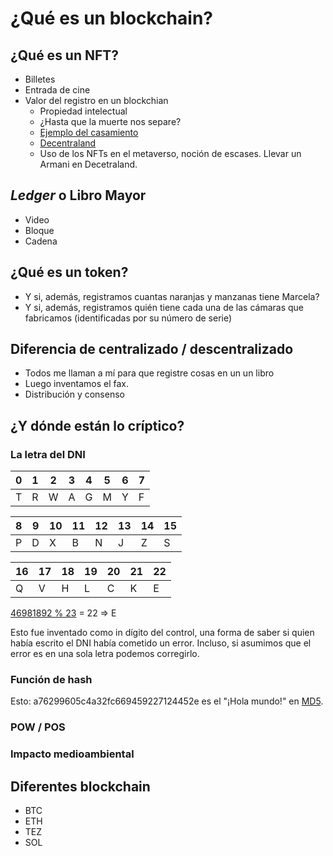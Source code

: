 # ¿Qué es un blockchain?

## ¿Qué es un NFT? 
- Billetes
- Entrada de cine
- Valor del registro en un blockchian
  - Propiedad intelectual
  - ¿Hasta que la muerte nos separe? 
  - [Ejemplo del casamiento](https://www.infofueguina.com/curiosas/2022/2/10/sellaron-su-matrimonio-con-blockchain-con-un-contrato-inteligente-de-ethereum-votos-en-formato-nft-62451.html)
  - [Decentraland](https://www.lifestyleasia.com/bk/gear/tech/closeup-nft-marriage-certificate-get-married-in-the-metaverse/)
  - Uso de los NFTs en el metaverso, noción de escases. Llevar un Armani en Decetraland.




## _Ledger_ o Libro Mayor
- Video 
- Bloque
- Cadena

## ¿Qué es un token?
- Y si, además, registramos cuantas naranjas y manzanas tiene Marcela?
- Y si, además, registramos quién tiene cada una de las cámaras que fabricamos (identificadas por su número de serie) 

## Diferencia de centralizado / descentralizado
- Todos me llaman a mí para que registre cosas en un un libro
- Luego inventamos el fax.
- Distribución y consenso


## ¿Y dónde están lo críptico?

### La letra del DNI

| 0 | 1 | 2 | 3 | 4 | 5 | 6 | 7 | 
|---|---|---|---|---|---|---|---|
|T|R|W|A|G|M|Y|F|

| 8 | 9 | 10 | 11 | 12 | 13 | 14 | 15 | 
|---|---|----|----|----|----|----|----|
|P|D|X|B|N|J|Z|S|

| 16 | 17 | 18 | 19 | 20 | 21 | 22 |
|----|----|----|----|----|----|----|
|Q|V|H|L|C|K|E|

[46981892 % 23](https://www.google.es/search?q=46981892+%25+23&sxsrf=APq-WBvkLrYzGlsP8Di1iohR7xBKCcZvAQ%3A1650305349946&ei=RaldYqqmOcvUsAespaSQCA&ved=0ahUKEwjq3J3Bmp73AhVLKuwKHawSCYIQ4dUDCA4&uact=5&oq=46981892+%25+23&gs_lcp=Cgxnd3Mtd2l6LXNlcnAQAzoECCMQJ0oECEEYAUoECEYYAFD5CljFEWDIE2gBcAB4AIABU4gBvAKSAQE0mAEAoAEBwAEB&sclient=gws-wiz-serp)
= 22 => E

Esto fue inventado como in dígito del control, una forma de saber si quien había escrito el DNI había cometido un error. Incluso, si asumimos que el error es en una sola letra podemos corregirlo.

### Función de hash

Esto: a76299605c4a32fc669459227124452e es el "¡Hola mundo!" en [MD5](https://md5calc.com/hash/md5/%C2%A1Hola+mundo%21).

### POW / POS

### Impacto medioambiental

## Diferentes blockchain
- BTC
- ETH
- TEZ
- SOL


